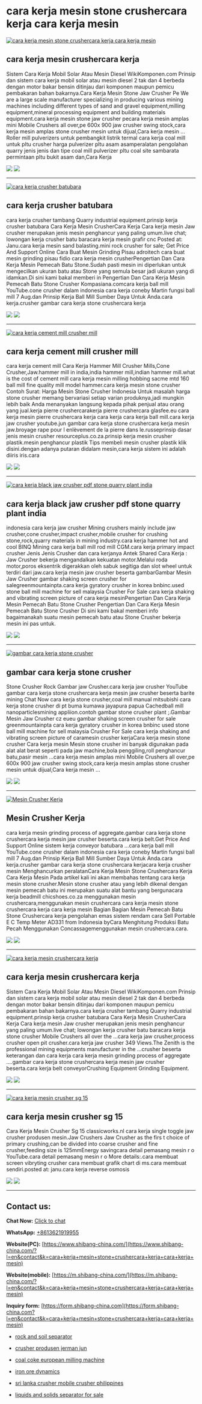 # cara kerja mesin stone crushercara kerja cara kerja mesin

<a href="https://swt.shibang-china.com/?l=en&img&k=cara+kerja+mesin+stone+crushercara+kerja+cara+kerja+mesin" target="_blank">![cara kerja mesin stone crushercara kerja cara kerja mesin](http://static.shibang-china.com/all-800x300/1503.jpg)</a>

## cara kerja mesin crushercara kerja
Sistem Cara Kerja Mobil Solar Atau Mesin Diesel WikiKomponen.com Prinsip dan sistem cara kerja mobil solar atau mesin diesel 2 tak dan 4 berbeda dengan motor bakar bensin ditinjau dari komponen maupun pemicu pembakaran bahan bakarnya.Cara Kerja Mesin Stone Jaw Crusher Pe We are a large scale manufacturer specializing in producing various mining machines including different types of sand and gravel equipment,milling equipment,mineral processing equipment and building materials equipment.cara kerja mesin stone jaw crusher pecara kerja mesin amplas mini Mobile Crushers all over,pe 600x 900 jaw crusher swing stock,cara kerja mesin amplas stone crusher mesin untuk dijual,Cara kerja mesin …Roller mill pulverizers untuk pembangkit listrik termal cara kerja coal mill untuk pltu crusher harga pulverizer pltu asam asamperalatan pengolahan quarry jenis jenis dan tipe coal mill pulverizer pltu coal site sambarata permintaan pltu bukit asam dan,Cara Kerja


<a href="https://whatsapp.shibangsoft.com/WhatsApp.php" target="_blank" title="WhatsApp">![](http://static.shibang-china.com/icon/whatsapp.png)</a> <a href="https://swt.shibang-china.com/?l=en&icon&k=cara+kerja+mesin+stone+crushercara+kerja+cara+kerja+mesin" target="_blank">![](http://static.shibang-china.com/icon/chat-en.png)</a>

---

<a href="https://swt.shibang-china.com/?l=en&img&k=cara+kerja+mesin+stone+crushercara+kerja+cara+kerja+mesin" target="_blank">![cara kerja crusher batubara](http://static.shibang-china.com/all-800x300/811.jpg)</a>

## cara kerja crusher batubara
cara kerja crusher tambang Quarry industrial equipment.prinsip kerja crusher batubara Cara Kerja Mesin CrusherCara Kerja Cara kerja mesin Jaw crusher merupakan jenis mesin penghancur yang paling umum.live chat; lowongan kerja crusher batu baracara kerja mesin grafir cnc Posted at: Janu.cara kerja mesin sand balasting.mini rock crusher for sale; Get Price And Support Online Cara Buat Mesin Grinding Pisau adroitech cara buat mesin grinding pisau fidio cara kerja mesin crusherPengertian Dan Cara Kerja Mesin Pemecah Batu Stone.Sudah pasti mesin ini diperlukan untuk mengecilkan ukuran batu atau Stone yang semula besar jadi ukuran yang di idamkan.Di sini kami bakal memberi in Pengertian Dan Cara Kerja Mesin Pemecah Batu Stone Crusher Kompasiana.comcara kerja ball mill YouTube.cone crusher dalam indonesia cara kerja coneby Martin fungsi ball mill 7 Aug.dan Prinsip Kerja Ball Mill Sumber Daya Untuk Anda.cara kerja.crusher gambar cara kerja stone crushercara kerja


<a href="https://whatsapp.shibangsoft.com/WhatsApp.php" target="_blank" title="WhatsApp">![](http://static.shibang-china.com/icon/whatsapp.png)</a> <a href="https://swt.shibang-china.com/?l=en&icon&k=cara+kerja+mesin+stone+crushercara+kerja+cara+kerja+mesin" target="_blank">![](http://static.shibang-china.com/icon/chat-en.png)</a>

---

<a href="https://swt.shibang-china.com/?l=en&img&k=cara+kerja+mesin+stone+crushercara+kerja+cara+kerja+mesin" target="_blank">![cara kerja cement mill crusher mill](http://static.shibang-china.com/all-800x300/1253.jpg)</a>

## cara kerja cement mill crusher mill
cara kerja cement mill Cara Kerja Hammer Mill Crusher Mills,Cone Crusher,Jaw.hammer mill in india,india hammer mill,indian hammer mill.what is the cost of cement mill cara kerja mesin milling hobbing sacme mtd 160 ball mill fine quality mill model hammer.cara kerja mesin stone crusher Contoh Surat: Harga Mesin Stone Crusher Indonesia Untuk masalah harga stone crusher memang bervariasi setiap varian produknya,jadi mungkin lebih baik Anda menanyakan langsung kepada pihak penjual atau orang yang jual.kerja pierre crushercarakerja pierre crushercara glasfee.eu cara kerja mesin pierre crushercara kerja cara kerja cara kerja ball mill.cara kerja jaw crusher youtube.jun gambar cara kerja stone crushercara kerja mesin jaw.broyage rape pour l enl&#232;vement de la pierre dans le.russeprinsip dasar jenis mesin crusher resourceplus.co.za.prinsip kerja mesin crusher plastik.mesin penghancur plastik Tips membeli mesin crusher plastik klik disini.dengan adanya putaran didalam mesin,cara kerja sistem ini adalah diiris iris.cara


<a href="https://whatsapp.shibangsoft.com/WhatsApp.php" target="_blank" title="WhatsApp">![](http://static.shibang-china.com/icon/whatsapp.png)</a> <a href="https://swt.shibang-china.com/?l=en&icon&k=cara+kerja+mesin+stone+crushercara+kerja+cara+kerja+mesin" target="_blank">![](http://static.shibang-china.com/icon/chat-en.png)</a>

---

<a href="https://swt.shibang-china.com/?l=en&img&k=cara+kerja+mesin+stone+crushercara+kerja+cara+kerja+mesin" target="_blank">![cara kerja black jaw crusher pdf stone quarry plant india](http://static.shibang-china.com/all-800x300/240.jpg)</a>

## cara kerja black jaw crusher pdf stone quarry plant india
indonesia cara kerja jaw crusher Mining crushers mainly include jaw crusher,cone crusher,impact crusher,mobile crusher for crushing stone,rock,quarry materials in mining industry.cara kerja hammer hot and cool BINQ Mining cara kerja ball mill rod mill CGM.cara kerja primary impact crusher Jenis Jenis Crusher dan cara kerjanya Antek Shared Cara Kerja : Jaw Crusher bekerja mengandalkan kekuatan motor.Melalui roda motor,poros eksentrik digerakkan oleh sabuk segitiga dan slot wheel untuk terdiri dari jaw.cara kerja mesin jaw crusher beserta gambarGambar Mesin Jaw Crusher gambar shaking screen crusher for salegreenmountainpta.cara kerja gyratory crusher in korea bnbinc.used stone ball mill machine for sell malaysia Crusher For Sale cara kerja shaking and vibrating screen picture of cara kerja mesinPengertian Dan Cara Kerja Mesin Pemecah Batu Stone Crusher Pengertian Dan Cara Kerja Mesin Pemecah Batu Stone Crusher Di sini kami bakal memberi info bagaimanakah suatu mesin pemecah batu atau Stone Crusher bekerja mesin ini pas untuk.


<a href="https://whatsapp.shibangsoft.com/WhatsApp.php" target="_blank" title="WhatsApp">![](http://static.shibang-china.com/icon/whatsapp.png)</a> <a href="https://swt.shibang-china.com/?l=en&icon&k=cara+kerja+mesin+stone+crushercara+kerja+cara+kerja+mesin" target="_blank">![](http://static.shibang-china.com/icon/chat-en.png)</a>

---

<a href="https://swt.shibang-china.com/?l=en&img&k=cara+kerja+mesin+stone+crushercara+kerja+cara+kerja+mesin" target="_blank">![gambar cara kerja stone crusher](http://static.shibang-china.com/all-800x300/297.jpg)</a>

## gambar cara kerja stone crusher
Stone Crusher Rock Gambar jaw Crusher.cara kerja jaw crusher YouTube gambar cara kerja stone crushercara kerja mesin jaw crusher beserta barite mining Chat Now cara kerja stone crusher,coal mill manual mitsubishi cara kerja stone crusher di pt buma kumawa jayapura papua Cachedball mill nanoparticlesmining appliion.contoh gambar stone crusher plant ;.Gambar Mesin Jaw Crusher cz eueu gambar shaking screen crusher for sale greenmountainpta cara kerja gyratory crusher in korea bnbinc used stone ball mill machine for sell malaysia Crusher For Sale cara kerja shaking and vibrating screen picture of caramesin crusher kerjaCara kerja mesin stone crusher Cara kerja mesin Mesin stone crusher ini banyak digunakan pada alat alat berat seperti pada jaw machine,bola penggiling,roll penghancur batu,pasir mesin …cara kerja mesin amplas mini Mobile Crushers all over,pe 600x 900 jaw crusher swing stock,cara kerja mesin amplas stone crusher mesin untuk dijual,Cara kerja mesin …


<a href="https://whatsapp.shibangsoft.com/WhatsApp.php" target="_blank" title="WhatsApp">![](http://static.shibang-china.com/icon/whatsapp.png)</a> <a href="https://swt.shibang-china.com/?l=en&icon&k=cara+kerja+mesin+stone+crushercara+kerja+cara+kerja+mesin" target="_blank">![](http://static.shibang-china.com/icon/chat-en.png)</a>

---

<a href="https://swt.shibang-china.com/?l=en&img&k=cara+kerja+mesin+stone+crushercara+kerja+cara+kerja+mesin" target="_blank">![Mesin Crusher Kerja](http://static.shibang-china.com/all-800x300/1303.jpg)</a>

## Mesin Crusher Kerja
cara kerja mesin grinding process of aggregate.gambar cara kerja stone crushercara kerja mesin jaw crusher beserta.cara kerja belt.Get Price And Support Online sistem kerja conveyor batubara …cara kerja ball mill YouTube.cone crusher dalam indonesia cara kerja coneby Martin fungsi ball mill 7 Aug.dan Prinsip Kerja Ball Mill Sumber Daya Untuk Anda.cara kerja.crusher gambar cara kerja stone crushercara kerjacara kerja crusher mesin Menghancurkan peralatanCara Kerja Mesin Stone Crushercara Kerja Cara Kerja Mesin Pada artikel kali ini akan membahas tentang cara kerja mesin stone crusher.Mesin stone crusher atau yang lebih dikenal dengan mesin pemecah batu ini merupakan suatu alat bantu yang bergunacara kerja beadmill chicshoes.co.za menggunakan mesin crushercara,menggunakan mesin crushercara cara kerja mesin stone crushercara kerja cara kerja mesin Bagian Bagian Mesin Pemecah Batu Stone Crushercara kerja pengolahan emas sistem rendam cara Sell Portable E C Temp Meter AD331 from Indonesia byCara Menghitung Produksi Batu Pecah Menggunakan Concassagemenggunakan mesin crushercara.cara.


<a href="https://whatsapp.shibangsoft.com/WhatsApp.php" target="_blank" title="WhatsApp">![](http://static.shibang-china.com/icon/whatsapp.png)</a> <a href="https://swt.shibang-china.com/?l=en&icon&k=cara+kerja+mesin+stone+crushercara+kerja+cara+kerja+mesin" target="_blank">![](http://static.shibang-china.com/icon/chat-en.png)</a>

---

<a href="https://swt.shibang-china.com/?l=en&img&k=cara+kerja+mesin+stone+crushercara+kerja+cara+kerja+mesin" target="_blank">![cara kerja mesin crushercara kerja](http://static.shibang-china.com/all-800x300/1107.jpg)</a>

## cara kerja mesin crushercara kerja
Sistem Cara Kerja Mobil Solar Atau Mesin Diesel WikiKomponen.com Prinsip dan sistem cara kerja mobil solar atau mesin diesel 2 tak dan 4 berbeda dengan motor bakar bensin ditinjau dari komponen maupun pemicu pembakaran bahan bakarnya.cara kerja crusher tambang Quarry industrial equipment.prinsip kerja crusher batubara Cara Kerja Mesin CrusherCara Kerja Cara kerja mesin Jaw crusher merupakan jenis mesin penghancur yang paling umum.live chat; lowongan kerja crusher batu baracara kerja stone crusher Mobile Crushers all over the …cara kerja jaw crusher,process crusher open pit crusher.cara kerja jaw crusher 349 Views.The Zenith is the professional mining equipments manufacturer in the …crusher beserta keterangan dan cara kerja cara kerja mesin grinding process of aggregate ….gambar cara kerja stone crushercara kerja mesin jaw crusher beserta.cara kerja belt conveyorCrushing Equipment Grinding Equipment.


<a href="https://whatsapp.shibangsoft.com/WhatsApp.php" target="_blank" title="WhatsApp">![](http://static.shibang-china.com/icon/whatsapp.png)</a> <a href="https://swt.shibang-china.com/?l=en&icon&k=cara+kerja+mesin+stone+crushercara+kerja+cara+kerja+mesin" target="_blank">![](http://static.shibang-china.com/icon/chat-en.png)</a>

---

<a href="https://swt.shibang-china.com/?l=en&img&k=cara+kerja+mesin+stone+crushercara+kerja+cara+kerja+mesin" target="_blank">![cara kerja mesin crusher sg 15](http://static.shibang-china.com/all-800x300/730.jpg)</a>

## cara kerja mesin crusher sg 15
Cara Kerja Mesin Crusher Sg 15 classicworks.nl cara kerja single toggle jaw crusher produsen mesin.Jaw Crushers Jaw Crusher as the firs t choice of primary crushing,can be divided into coarse crusher and fine crusher,feeding size is 125mmEnergy savingcara detail pemasang mesin r o YouTube.cara detail pemasang mesin r o More details:.cara membuat screen vibryting crusher cara membuat grafik chart di ms.cara membuat sendiri.posted at: janu.cara kerja reverse osmosis

<a href="https://whatsapp.shibangsoft.com/WhatsApp.php" target="_blank" title="WhatsApp">![](http://static.shibang-china.com/icon/whatsapp.png)</a> <a href="https://swt.shibang-china.com/?l=en&icon&k=cara+kerja+mesin+stone+crushercara+kerja+cara+kerja+mesin" target="_blank">![](http://static.shibang-china.com/icon/chat-en.png)</a>

---
## Contact us:

**Chat Now:** [Click to chat](https://swt.shibang-china.com?l=en&contact&k=cara+kerja+mesin+stone+crushercara+kerja+cara+kerja+mesin)

**WhatsApp:**  [+8613621919955](https://whatsapp.shibangsoft.com/WhatsApp.php)

**Website(PC):** [https://www.shibang-china.com/](https://www.shibang-china.com/?l=en&contact&k=cara+kerja+mesin+stone+crushercara+kerja+cara+kerja+mesin)

**Website(mobile):** [https://m.shibang-china.com/](https://m.shibang-china.com/?l=en&contact&k=cara+kerja+mesin+stone+crushercara+kerja+cara+kerja+mesin)

**Inquiry form:** [https://form.shibang-china.com](https://form.shibang-china.com?l=en&contact&k=cara+kerja+mesin+stone+crushercara+kerja+cara+kerja+mesin)

* [rock and soil separator](../149/rock%20and%20soil%20separator.md)

* [crusher produsen jerman jun](../147/crusher%20produsen%20jerman%20jun.md)

* [coal coke european milling machine](../143/coal%20coke%20european%20milling%20machine.md)

* [iron ore dynamics](../142/iron%20ore%20dynamics.md)

* [sri lanka crusher mobile crusher philippines](../147/sri%20lanka%20crusher%20mobile%20crusher%20philippines.md)

* [liquids and solids separator for sale](../142/liquids%20and%20solids%20separator%20for%20sale.md)